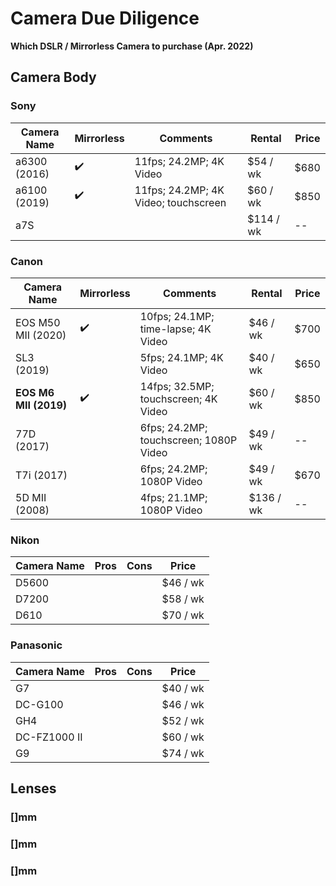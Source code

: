 # Camera Due Diligence

**Which DSLR / Mirrorless Camera to purchase (Apr. 2022)**

## Camera Body

### Sony

| Camera Name | Mirrorless | Comments | Rental | Price |
|--|--|--|--|--|
| a6300 (2016) | :heavy_check_mark:| 11fps; 24.2MP; 4K Video  | $54 / wk | $680 |
| a6100 (2019) | :heavy_check_mark:| 11fps; 24.2MP; 4K Video; touchscreen  | $60 / wk | $850 |
| a7S   |   |   | $114 / wk |--|

### Canon

| Camera Name | Mirrorless | Comments | Rental | Price |
|--|--|--|--|--|
| EOS M50 MII (2020)  | :heavy_check_mark:| 10fps; 24.1MP; time-lapse; 4K Video     | $46 / wk    | $700 |
| SL3 (2019)          |                   | 5fps; 24.1MP; 4K Video                  | $40 / wk    | $650 |
|**EOS M6 MII (2019)**| :heavy_check_mark:| 14fps; 32.5MP; touchscreen; 4K Video    | $60 / wk    | $850 |
| 77D (2017)          |                   | 6fps; 24.2MP; touchscreen; 1080P Video  | $49 / wk    |--|
| T7i (2017)          |                   | 6fps; 24.2MP; 1080P Video               | $49 / wk    | $670 |
| 5D MII (2008)       |                   | 4fps; 21.1MP; 1080P Video | $136 / wk   |--|

### Nikon

| Camera Name | Pros | Cons | Price |
|--|--|--|--|
| D5600     |   |   | $46 / wk  |
| D7200     |   |   | $58 / wk  |
| D610      |   |   | $70 / wk  |

### Panasonic

| Camera Name | Pros | Cons | Price |
|--|--|--|--|
| G7            |   |   | $40 / wk  |
| DC-G100       |   |   | $46 / wk  |
| GH4           |   |   | $52 / wk  |
| DC-FZ1000 II  |   |   | $60 / wk  |
| G9            |   |   | $74 / wk  |

## Lenses

### []mm

### []mm

### []mm
